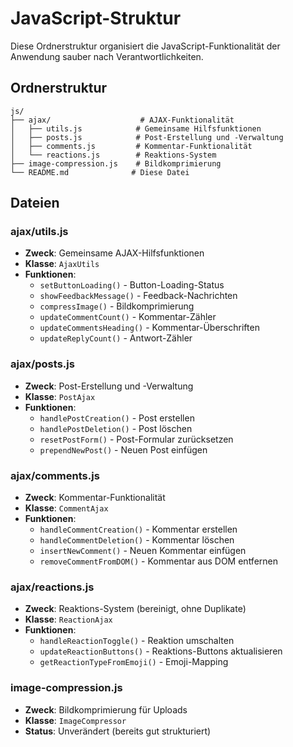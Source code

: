 # JavaScript-Struktur

Diese Ordnerstruktur organisiert die JavaScript-Funktionalität der Anwendung sauber nach Verantwortlichkeiten.

## Ordnerstruktur

```
js/
├── ajax/                    # AJAX-Funktionalität
│   ├── utils.js            # Gemeinsame Hilfsfunktionen
│   ├── posts.js            # Post-Erstellung und -Verwaltung
│   ├── comments.js         # Kommentar-Funktionalität
│   └── reactions.js        # Reaktions-System
├── image-compression.js    # Bildkomprimierung
└── README.md              # Diese Datei
```

## Dateien

### ajax/utils.js
- **Zweck**: Gemeinsame AJAX-Hilfsfunktionen
- **Klasse**: `AjaxUtils`
- **Funktionen**: 
  - `setButtonLoading()` - Button-Loading-Status
  - `showFeedbackMessage()` - Feedback-Nachrichten
  - `compressImage()` - Bildkomprimierung
  - `updateCommentCount()` - Kommentar-Zähler
  - `updateCommentsHeading()` - Kommentar-Überschriften
  - `updateReplyCount()` - Antwort-Zähler

### ajax/posts.js
- **Zweck**: Post-Erstellung und -Verwaltung
- **Klasse**: `PostAjax`
- **Funktionen**:
  - `handlePostCreation()` - Post erstellen
  - `handlePostDeletion()` - Post löschen
  - `resetPostForm()` - Post-Formular zurücksetzen
  - `prependNewPost()` - Neuen Post einfügen

### ajax/comments.js
- **Zweck**: Kommentar-Funktionalität
- **Klasse**: `CommentAjax`
- **Funktionen**:
  - `handleCommentCreation()` - Kommentar erstellen
  - `handleCommentDeletion()` - Kommentar löschen
  - `insertNewComment()` - Neuen Kommentar einfügen
  - `removeCommentFromDOM()` - Kommentar aus DOM entfernen

### ajax/reactions.js
- **Zweck**: Reaktions-System (bereinigt, ohne Duplikate)
- **Klasse**: `ReactionAjax`
- **Funktionen**:
  - `handleReactionToggle()` - Reaktion umschalten
  - `updateReactionButtons()` - Reaktions-Buttons aktualisieren
  - `getReactionTypeFromEmoji()` - Emoji-Mapping

### image-compression.js
- **Zweck**: Bildkomprimierung für Uploads
- **Klasse**: `ImageCompressor`
- **Status**: Unverändert (bereits gut strukturiert)